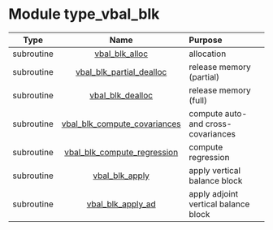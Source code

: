 # Module type_vbal_blk

| Type | Name | Purpose |
| :--: | :--: | :---------- |
| subroutine | [vbal_blk_alloc](https://github.com/JCSDA/saber/tree/develop/src/saber/bump/type_vbal_blk.F90#L45) | allocation |
| subroutine | [vbal_blk_partial_dealloc](https://github.com/JCSDA/saber/tree/develop/src/saber/bump/type_vbal_blk.F90#L74) | release memory (partial) |
| subroutine | [vbal_blk_dealloc](https://github.com/JCSDA/saber/tree/develop/src/saber/bump/type_vbal_blk.F90#L92) | release memory (full) |
| subroutine | [vbal_blk_compute_covariances](https://github.com/JCSDA/saber/tree/develop/src/saber/bump/type_vbal_blk.F90#L109) | compute auto- and cross-covariances |
| subroutine | [vbal_blk_compute_regression](https://github.com/JCSDA/saber/tree/develop/src/saber/bump/type_vbal_blk.F90#L201) | compute regression |
| subroutine | [vbal_blk_apply](https://github.com/JCSDA/saber/tree/develop/src/saber/bump/type_vbal_blk.F90#L317) | apply vertical balance block |
| subroutine | [vbal_blk_apply_ad](https://github.com/JCSDA/saber/tree/develop/src/saber/bump/type_vbal_blk.F90#L361) | apply adjoint vertical balance block |
